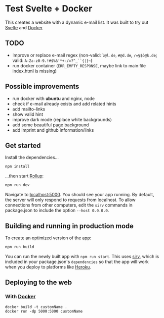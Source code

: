 # Test Svelte + Docker

This creates a website with a dynamic e-mail list. It was built to try out [Svelte](https://svelte.dev/) and [Docker](https://www.docker.com/)

## TODO
- Improve or replace e-mail regex (non-valid: `l@l.de`,  `#@d.de`,  `/=§$ö@k.de`; valid: `A-Za-z0-9.!#$%&'*+-/=?^_``{|}~`)
- run docker container (`ERR_EMPTY_RESPONSE`, maybe link to main file index.html is missing)

## Possible improvements
- run docker with **ubuntu** and nginx, node
- check if e-mail already exists and add related hints
- add mailto-links
- show valid hint
- improve dark mode (replace white backgrounds)
- add some beautiful page background
- add imprint and github information/links

## Get started

Install the dependencies...

```bash
npm install
```

...then start [Rollup](https://rollupjs.org):

```bash
npm run dev
```

Navigate to [localhost:5000](http://localhost:5000). You should see your app running. 
By default, the server will only respond to requests from localhost. To allow connections from other computers, edit the `sirv` commands in package.json to include the option `--host 0.0.0.0`.

## Building and running in production mode

To create an optimized version of the app:

```bash
npm run build
```

You can run the newly built app with `npm run start`. This uses [sirv](https://github.com/lukeed/sirv), which is included in your package.json's `dependencies` so that the app will work when you deploy to platforms like [Heroku](https://heroku.com).

## Deploying to the web

### With [Docker](https://www.docker.com/)
```docker
docker build -t customName .
docker run -dp 5000:5000 customName
```
